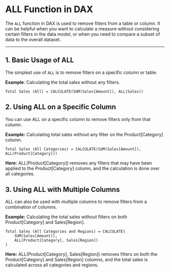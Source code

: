 # ALL Function in DAX

The `ALL` function in DAX is used to remove filters from a table or column. It can be helpful when you want to calculate a measure without considering certain filters in the data model, or when you need to compare a subset of data to the overall dataset.

---

## 1. **Basic Usage of ALL**

The simplest use of `ALL` is to remove filters on a specific column or table.

**Example**: Calculating the total sales without any filters.

```DAX
Total Sales (All) = CALCULATE(SUM(Sales[Amount]), ALL(Sales))
```

## 2. Using ALL on a Specific Column
You can use ALL on a specific column to remove filters only from that column.

**Example:** Calculating total sales without any filter on the Product[Category] column.

```DAX
Total Sales (All Categories) = CALCULATE(SUM(Sales[Amount]), ALL(Product[Category]))
```
**Here:**
ALL(Product[Category]) removes any filters that may have been applied to the Product[Category] column, and the calculation is done over all categories.

## 3. Using ALL with Multiple Columns
ALL can also be used with multiple columns to remove filters from a combination of columns.

**Example:** Calculating the total sales without filters on both Product[Category] and Sales[Region].

```DAX
Total Sales (All Categories and Regions) = CALCULATE(
    SUM(Sales[Amount]),
    ALL(Product[Category], Sales[Region])
)
```
**Here:**
ALL(Product[Category], Sales[Region]) removes filters on both the Product[Category] and Sales[Region] columns, and the total sales is calculated across all categories and regions.
